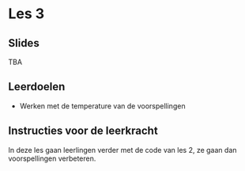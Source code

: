 # Les 3

## Slides

TBA

## Leerdoelen

* Werken met de temperature van de voorspellingen

## Instructies voor de leerkracht

In deze les gaan leerlingen verder met de code van les 2, ze gaan dan voorspellingen verbeteren.
